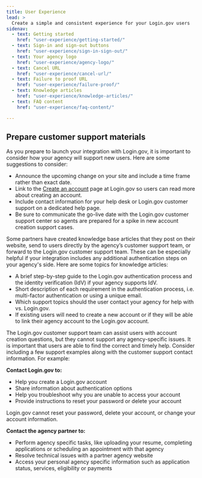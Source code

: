 ```yaml
---
title: User Experience
lead: >
  Create a simple and consistent experience for your Login.gov users
sidenav:
  - text: Getting started
    href: "user-experience/getting-started/"
  - text: Sign-in and sign-out buttons
    href: "user-experience/sign-in-sign-out/"
  - text: Your agency logo
    href: "user-experience/agency-logo/"
  - text: Cancel URL
    href: "user-experience/cancel-url/"
  - text: Failure to proof URL
    href: "user-experience/failure-proof/"
  - text: Knowledge articles
    href: "user-experience/knowledge-articles/"
  - text: FAQ content
    href: "user-experience/faq-content/"

---
```


## Prepare customer support materials

As you prepare to launch your integration with Login.gov, it is important to consider how your agency will support new users. Here are some suggestions to consider:

<ul>
  <li>
    Announce the upcoming change on your site and include a time frame rather than exact date.
  </li>
  <li>
    Link to the <a
    class="usa-link usa-link--external"
    rel="noreferrer"
    target="_blank"
    href="https://www.login.gov/create-an-account/"
    >Create an account</a>
    page at Login.gov so users can read more about creating an account.
  </li>
  <li>
    Include contact information for your help desk or Login.gov customer support on a dedicated help page.
  </li>
  <li>
    Be sure to communicate the go-live date with the Login.gov customer support center so agents are prepared for a spike in new account creation support cases.
  </li>
</ul>

Some partners have created knowledge base articles that they post on their website, send to users directly by the agency’s customer support team, or forward to the Login.gov customer support team. These can be especially helpful if your integration includes any additional authentication steps on your agency's side. Here are some topics for knowledge articles:

- A brief step-by-step guide to the Login.gov authentication process and the identity verification (IdV) if your agency supports IdV.
- Short description of each requirement in the authentication process, i.e. multi-factor authentication or using a unique email.
- Which support topics should the user contact your agency for help with vs. Login.gov.
- If existing users will need to create a new account or if they will be able to link their agency account to the Login.gov account.

The Login.gov customer support team can assist users with account creation questions, but they cannot support any agency-specific issues. It is important that users are able to find the correct and timely help. Consider including a few support examples along with the customer support contact information. For example:

**Contact Login.gov to:**
- Help you create a Login.gov account
- Share information about authentication options
- Help you troubleshoot why you are unable to access your account
- Provide instructions to reset your password or delete your account

Login.gov cannot reset your password, delete your account, or change your account information.

**Contact the agency partner to:**
- Perform agency specific tasks, like uploading your resume, completing applications or scheduling an appointment with that agency
- Resolve technical issues with a partner agency website
- Access your personal agency specific information such as application status, services, eligibility or payments
